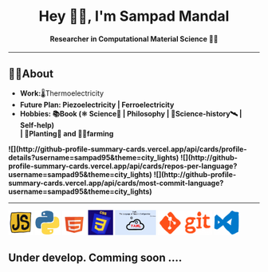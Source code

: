<h1 align="center"> Hey 🙋‍♂️, I'm Sampad Mandal</h1>
<h4 align="center">Researcher in Computational Material Science 👨‍💻 </h4>
<hr/>
<h2> 👨‍🎓About</h2>
<ul>
  <li><b>Work:</b>🌡️Thermoelectricity</li>
  <li><b>Future Plan:<b/> Piezoelectricity | Ferroelectricity</li>
  <li><b>Hobbies:</b> 📚Book (⚛️ Science🔬 | Philosophy | 🔭Science-history🛰️ | Self-help) <br/>
                      | 🌱Planting🌳 and 👨‍🌾farming</li>
</ul>

<div>
![](http://github-profile-summary-cards.vercel.app/api/cards/profile-details?username=sampad95&theme=city_lights)
![](http://github-profile-summary-cards.vercel.app/api/cards/repos-per-language?username=sampad95&theme=city_lights)
![](http://github-profile-summary-cards.vercel.app/api/cards/most-commit-language?username=sampad95&theme=city_lights)
</div>
    
<hr/>

<div>
  <img src="/_img/js.gif" height=50rem alt="javascript"/>
  <img src="/_img/python2.gif" height=50rem alt="python"/>
  <img src="/_img/html.gif" height=50rem alt="HTML"/>
  <img src="/_img/css.gif" height=50rem alt="CSS"/>
  <img src="/_img/yaml.gif" height=50rem alt="YAML"/>
  <img src="/_img/git.gif" height=50rem alt="git"/>
  <img src="/_img/vs_code.gif" height=50rem alt="VSCode"/>
</div>

<h2>Under develop. Comming soon ....</h2>
